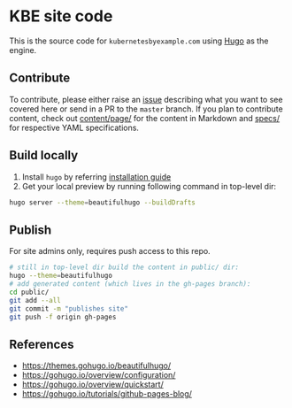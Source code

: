 # KBE site code

This is the source code for `kubernetesbyexample.com` using [Hugo](https://gohugo.io)
as the engine.

## Contribute

To contribute, please either raise an [issue](https://github.com/mhausenblas/kbe/issues)
describing what you want to see covered here or send in a PR to the `master` branch.
If you plan to contribute content, check out [content/page/](content/page/)
for the content in Markdown and [specs/](specs/) for respective YAML specifications.

## Build locally

1. Install `hugo` by referring [installation guide](https://gohugo.io/overview/installing)
1. Get your local preview by running following command in top-level dir:

```bash
hugo server --theme=beautifulhugo --buildDrafts
```

## Publish

For site admins only, requires push access to this repo.

```bash
# still in top-level dir build the content in public/ dir:
hugo --theme=beautifulhugo
# add generated content (which lives in the gh-pages branch):
cd public/
git add --all
git commit -m "publishes site"
git push -f origin gh-pages
```

## References

- https://themes.gohugo.io/beautifulhugo/
- https://gohugo.io/overview/configuration/
- https://gohugo.io/overview/quickstart/
- https://gohugo.io/tutorials/github-pages-blog/
